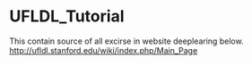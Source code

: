 UFLDL_Tutorial
==============
This contain source of all excirse in website deeplearing below.
http://ufldl.stanford.edu/wiki/index.php/Main_Page
